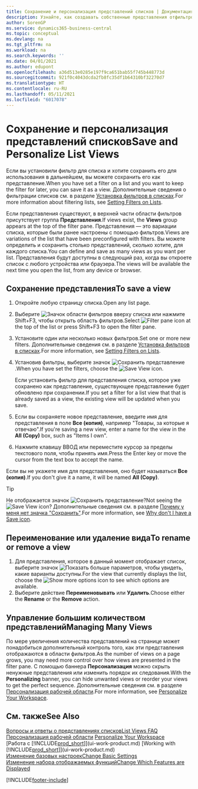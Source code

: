 ```yaml
---
title: Сохранение и персонализация представлений списков | Документация Майкрософт
description: Узнайте, как создавать собственные представления отфильтрованных списков.
author: SorenGP
ms.service: dynamics365-business-central
ms.topic: conceptual
ms.devlang: na
ms.tgt_pltfrm: na
ms.workload: na
ms.search.keywords: ''
ms.date: 04/01/2021
ms.author: edupont
ms.openlocfilehash: a36d513e0285e197f9ca651bab55f745b448773d
ms.sourcegitcommit: 921f0c4043dcda2fb8fc35df1b64310bf32270d7
ms.translationtype: HT
ms.contentlocale: ru-RU
ms.lasthandoff: 05/11/2021
ms.locfileid: "6017078"
---
```

# <a name="save-and-personalize-list-views"></a><span data-ttu-id="a486d-103">Сохранение и персонализация представлений списков</span><span class="sxs-lookup"><span data-stu-id="a486d-103">Save and Personalize List Views</span></span>
<span data-ttu-id="a486d-104">Если вы установили фильтр для списка и хотите сохранить его для использования в дальнейшем, вы можете сохранить его как представление.</span><span class="sxs-lookup"><span data-stu-id="a486d-104">When you have set a filter on a list and you want to keep the filter for later, you can save it as a view.</span></span> <span data-ttu-id="a486d-105">Дополнительные сведения о фильтрации списков см. в разделе [Установка фильтров в списках](ui-enter-criteria-filters.md#setting-filters-on-lists).</span><span class="sxs-lookup"><span data-stu-id="a486d-105">For more information about filtering lists, see [Setting Filters on Lists](ui-enter-criteria-filters.md#setting-filters-on-lists).</span></span>

<span data-ttu-id="a486d-106">Если представления существуют, в верхней части области фильтров присутствует группа **Представления**.</span><span class="sxs-lookup"><span data-stu-id="a486d-106">If views exist, the **Views** group appears at the top of the filter pane.</span></span> <span data-ttu-id="a486d-107">Представления — это вариации списка, которые были ранее настроены с помощью фильтров.</span><span class="sxs-lookup"><span data-stu-id="a486d-107">Views are variations of the list that have been preconfigured with filters.</span></span> <span data-ttu-id="a486d-108">Вы можете определить и сохранить столько представлений, сколько хотите, для каждого списка.</span><span class="sxs-lookup"><span data-stu-id="a486d-108">You can define and save as many views as you want per list.</span></span> <span data-ttu-id="a486d-109">Представления будут доступны в следующий раз, когда вы откроете список с любого устройства или браузера.</span><span class="sxs-lookup"><span data-stu-id="a486d-109">The views will be available the next time you open the list, from any device or browser.</span></span>

## <a name="to-save-a-view"></a><span data-ttu-id="a486d-110">Сохранение представления</span><span class="sxs-lookup"><span data-stu-id="a486d-110">To save a view</span></span>
1. <span data-ttu-id="a486d-111">Откройте любую страницу списка.</span><span class="sxs-lookup"><span data-stu-id="a486d-111">Open any list page.</span></span>
2. <span data-ttu-id="a486d-112">Выберите ![Значок области фильтров](media/open-filter-pane-icon.png "Значок панели фильтра") вверху списка или нажмите Shift+F3, чтобы открыть область фильтров.</span><span class="sxs-lookup"><span data-stu-id="a486d-112">Select ![Filter pane icon](media/open-filter-pane-icon.png "Filter pane icon") at the top of the list or press Shift+F3 to open the filter pane.</span></span>
3. <span data-ttu-id="a486d-113">Установите один или несколько новых фильтров.</span><span class="sxs-lookup"><span data-stu-id="a486d-113">Set one or more new filters.</span></span> <span data-ttu-id="a486d-114">Дополнительные сведения см. в разделе [Установка фильтров в списках](ui-enter-criteria-filters.md#setting-filters-on-lists).</span><span class="sxs-lookup"><span data-stu-id="a486d-114">For more information, see [Setting Filters on Lists](ui-enter-criteria-filters.md#setting-filters-on-lists).</span></span>
4. <span data-ttu-id="a486d-115">Установив фильтры, выберите значок ![Сохранить представление](media/save_view_icon.png "Сохранить представление").</span><span class="sxs-lookup"><span data-stu-id="a486d-115">When you have set the filters, choose the ![Save View](media/save_view_icon.png "Save View") icon.</span></span>

    <span data-ttu-id="a486d-116">Если установить фильтр для представления списка, которое уже сохранено как представление, существующее представление будет обновлено при сохранении.</span><span class="sxs-lookup"><span data-stu-id="a486d-116">If you set a filter for a list view that that is already saved as a view, the existing view will be updated when you save.</span></span>
5. <span data-ttu-id="a486d-117">Если вы сохраняете новое представление, введите имя для представления в поле **Все (копия)**, например "Товары, за которые я отвечаю".</span><span class="sxs-lookup"><span data-stu-id="a486d-117">If you're saving a new view, enter a name for the view in the **All (Copy)** box, such as "Items I own".</span></span>
6. <span data-ttu-id="a486d-118">Нажмите клавишу ВВОД или переместите курсор за пределы текстового поля, чтобы принять имя.</span><span class="sxs-lookup"><span data-stu-id="a486d-118">Press the Enter key or move the cursor from the text box to accept the name.</span></span>

<span data-ttu-id="a486d-119">Если вы не укажете имя для представления, оно будет называться **Все (копия)**.</span><span class="sxs-lookup"><span data-stu-id="a486d-119">If you don't give it a name, it will be named **All (Copy)**.</span></span>

> [!TIP]
> <span data-ttu-id="a486d-120">Не отображается значок ![Сохранить представление](media/save_view_icon.png "Сохранить представление")?</span><span class="sxs-lookup"><span data-stu-id="a486d-120">Not seeing the ![Save View](media/save_view_icon.png "Save View") icon?</span></span> <span data-ttu-id="a486d-121">Дополнительные сведения см. в разделе [Почему у меня нет значка "Сохранить"](/dynamics365/business-central/ui-views-faq#save).</span><span class="sxs-lookup"><span data-stu-id="a486d-121">For more information, see [Why don't I have a Save icon](/dynamics365/business-central/ui-views-faq#save).</span></span>

## <a name="to-rename-or-remove-a-view"></a><span data-ttu-id="a486d-122">Переименование или удаление вида</span><span class="sxs-lookup"><span data-stu-id="a486d-122">To rename or remove a view</span></span>
1. <span data-ttu-id="a486d-123">Для представления, которое в данный момент отображает список, выберите значок ![Показать больше параметров](media/show-more-options-icon.png "Показать больше параметров"), чтобы увидеть, какие варианты доступны.</span><span class="sxs-lookup"><span data-stu-id="a486d-123">For the view that currently displays the list, choose the ![Show more options](media/show-more-options-icon.png "Show more options") icon to see which options are available.</span></span>
2. <span data-ttu-id="a486d-124">Выберите действие **Переименовывать** или **Удалить**.</span><span class="sxs-lookup"><span data-stu-id="a486d-124">Choose either the **Rename** or the **Remove** action.</span></span>

## <a name="managing-many-views"></a><span data-ttu-id="a486d-125">Управление большим количеством представлений</span><span class="sxs-lookup"><span data-stu-id="a486d-125">Managing Many Views</span></span>
<span data-ttu-id="a486d-126">По мере увеличения количества представлений на странице может понадобиться дополнительный контроль того, как эти представления отображаются в области фильтров.</span><span class="sxs-lookup"><span data-stu-id="a486d-126">As the number of views on a page grows, you may need more control over how views are presented in the filter pane.</span></span> <span data-ttu-id="a486d-127">С помощью баннера **Персонализация** можно скрыть ненужные представления или изменить порядок их следования.</span><span class="sxs-lookup"><span data-stu-id="a486d-127">With the **Personalizing** banner, you can hide unwanted views or reorder your views to get the perfect sequence.</span></span> <span data-ttu-id="a486d-128">Дополнительные сведения см. в разделе [Персонализация рабочей области](ui-personalization-user.md).</span><span class="sxs-lookup"><span data-stu-id="a486d-128">For more information, see [Personalize Your Workspace](ui-personalization-user.md).</span></span>

## <a name="see-also"></a><span data-ttu-id="a486d-129">См. также</span><span class="sxs-lookup"><span data-stu-id="a486d-129">See Also</span></span>
[<span data-ttu-id="a486d-130">Вопросы и ответы о представлениях списков</span><span class="sxs-lookup"><span data-stu-id="a486d-130">List Views FAQ</span></span>](ui-views-faq.yml)  
<span data-ttu-id="a486d-131">[Персонализация рабочей области](ui-personalization-user.md)  </span><span class="sxs-lookup"><span data-stu-id="a486d-131">[Personalize Your Workspace](ui-personalization-user.md)  </span></span>  
<span data-ttu-id="a486d-132">[Работа с [!INCLUDE[prod_short](includes/prod_short.md)]](ui-work-product.md)  </span><span class="sxs-lookup"><span data-stu-id="a486d-132">[Working with [!INCLUDE[prod_short](includes/prod_short.md)]](ui-work-product.md)  </span></span>  
[<span data-ttu-id="a486d-133">Изменение базовых настроек</span><span class="sxs-lookup"><span data-stu-id="a486d-133">Change Basic Settings</span></span>](ui-change-basic-settings.md)  
[<span data-ttu-id="a486d-134">Изменение набора отображаемых функций</span><span class="sxs-lookup"><span data-stu-id="a486d-134">Change Which Features are Displayed</span></span>](ui-experiences.md)  


[!INCLUDE[footer-include](includes/footer-banner.md)]